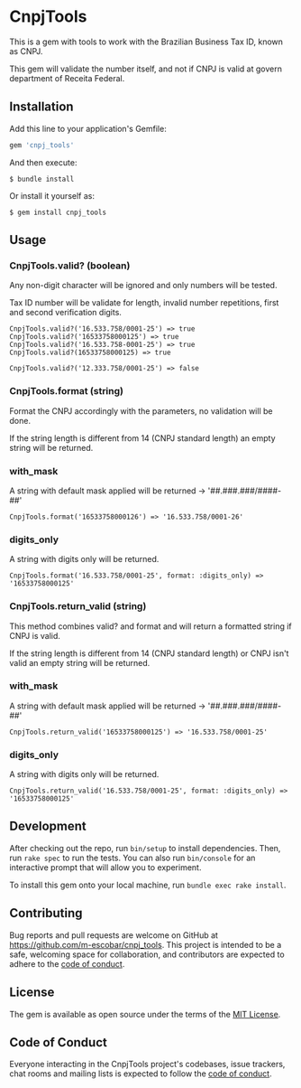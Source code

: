 # CnpjTools

This is a gem with tools to work with the Brazilian Business Tax ID, known as CNPJ.

This gem will validate the number itself, and not if CNPJ is valid at govern department of Receita Federal.

## Installation

Add this line to your application's Gemfile:

```ruby
gem 'cnpj_tools'
```

And then execute:

    $ bundle install

Or install it yourself as:

    $ gem install cnpj_tools

## Usage

### CnpjTools.valid? (boolean)
Any non-digit character will be ignored and only numbers will be tested.

Tax ID number will be validate for length, invalid number repetitions, first and second verification digits.

    CnpjTools.valid?('16.533.758/0001-25') => true
    CnpjTools.valid?('16533758000125') => true
    CnpjTools.valid?('16.533.758-0001-25') => true
    CnpjTools.valid?(16533758000125) => true

    CnpjTools.valid?('12.333.758/0001-25') => false


### CnpjTools.format (string)
Format the CNPJ accordingly with the parameters, no validation will be done.

If the string length is different from 14 (CNPJ standard length) an empty string will be returned.

### with_mask
A string with default mask applied will be returned -> '##.###.###/####-##'

    CnpjTools.format('16533758000126') => '16.533.758/0001-26'

### digits_only
A string with digits only will be returned.

    CnpjTools.format('16.533.758/0001-25', format: :digits_only) => '16533758000125'


### CnpjTools.return_valid (string)
This method combines valid? and format and will return a formatted string if CNPJ is valid.

If the string length is different from 14 (CNPJ standard length) or CNPJ isn't valid an empty string will be returned.

### with_mask
A string with default mask applied will be returned -> '##.###.###/####-##'

    CnpjTools.return_valid('16533758000125') => '16.533.758/0001-25'

### digits_only
A string with digits only will be returned.

    CnpjTools.return_valid('16.533.758/0001-25', format: :digits_only) => '16533758000125'


## Development

After checking out the repo, run `bin/setup` to install dependencies. Then, run `rake spec` to run the tests. You can also run `bin/console` for an interactive prompt that will allow you to experiment.

To install this gem onto your local machine, run `bundle exec rake install`.


## Contributing

Bug reports and pull requests are welcome on GitHub at https://github.com/m-escobar/cnpj_tools. This project is intended to be a safe, welcoming space for collaboration, and contributors are expected to adhere to the [code of conduct](https://github.com/m-escobar/cnpj_tools/blob/master/CODE_OF_CONDUCT.md).

## License

The gem is available as open source under the terms of the [MIT License](https://opensource.org/licenses/MIT).

## Code of Conduct

Everyone interacting in the CnpjTools project's codebases, issue trackers, chat rooms and mailing lists is expected to follow the [code of conduct](https://github.com/m-escobar/cnpj_tools/blob/master/CODE_OF_CONDUCT.md).
